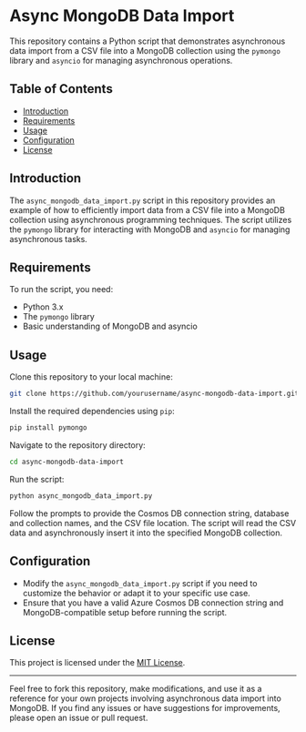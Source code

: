 # Async MongoDB Data Import

This repository contains a Python script that demonstrates asynchronous data import from a CSV file into a MongoDB collection using the `pymongo` library and `asyncio` for managing asynchronous operations.

## Table of Contents

- [Introduction](#introduction)
- [Requirements](#requirements)
- [Usage](#usage)
- [Configuration](#configuration)
- [License](#license)

## Introduction

The `async_mongodb_data_import.py` script in this repository provides an example of how to efficiently import data from a CSV file into a MongoDB collection using asynchronous programming techniques. The script utilizes the `pymongo` library for interacting with MongoDB and `asyncio` for managing asynchronous tasks.

## Requirements

To run the script, you need:

- Python 3.x
- The `pymongo` library
- Basic understanding of MongoDB and asyncio

## Usage

Clone this repository to your local machine:

```bash
git clone https://github.com/yourusername/async-mongodb-data-import.git
```

Install the required dependencies using `pip`:

```bash
pip install pymongo

```

Navigate to the repository directory:

```bash
cd async-mongodb-data-import
```

Run the script:

```bash
python async_mongodb_data_import.py
```

Follow the prompts to provide the Cosmos DB connection string, database and collection names, and the CSV file location. The script will read the CSV data and asynchronously insert it into the specified MongoDB collection.

## Configuration

- Modify the `async_mongodb_data_import.py` script if you need to customize the behavior or adapt it to your specific use case.
- Ensure that you have a valid Azure Cosmos DB connection string and MongoDB-compatible setup before running the script.

## License

This project is licensed under the [MIT License](LICENSE).

---

Feel free to fork this repository, make modifications, and use it as a reference for your own projects involving asynchronous data import into MongoDB. If you find any issues or have suggestions for improvements, please open an issue or pull request.